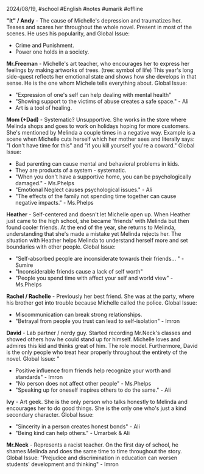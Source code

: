 2024/08/19, #school #English #notes #umarik #offline 

**"It" / Andy** - The cause of Michelle's depression and traumatizes her. Teases and scares her throughout the whole novel. Present in most of the scenes. He uses his popularity, and
Global Issue: 
- Crime and Punishment. 
- Power one holds in a society. 

**Mr.Freeman** - Michelle's art teacher, who encourages her to express her feelings by making artworks of trees. (tree: symbol of life) This year's long side-quest reflects her emotional state and shows how she develops in that sense. He is the one whom Michele tells everything about.
Global Issue: 
- "Expression of one's self can help dealing with mental health"
- "Showing support to the victims of abuse creates a safe space." - Ali
- Art is a tool of healing.

**Mom (+Dad)** - Systematic? Unsupportive. She works in the store where Melinda shops and goes to work on holidays hoping for more customers. She's mentioned by Melinda a couple times in a negative way. Example is a scene when Michelle cuts herself which her mother sees and literally says: "I don't have time for this" and "if you kill yourself you're a coward."
Global Issue: 
- Bad parenting can cause mental and behavioral problems in kids.
- They are products of a system - systematic.
- "When you don't have a supportive home, you can be psychologically damaged." - Ms.Phelps
- "Emotional Neglect causes psychological issues." - Ali
- "The effects of the family not spending time together can cause negative impacts." - Ms.Phelps

**Heather** - Self-centered and doesn't let Michelle open up. When Heather just came to the high school, she became 'friends' with Melinda but then found cooler friends. At the end of the year, she returns to Melinda, understanding that she's made a mistake yet Melinda rejects her. The situation with Heather helps Melinda to understand herself more and set boundaries with other people.
Global Issue: 
- "Self-absorbed people are inconsiderate towards their friends... " - Sumire
- "Inconsiderable friends cause a lack of self worth"
- "People you spend time with affect your self and world view" - Ms.Phelps

**Rachel / Rachelle** - Previously her best friend. She was at the party, where his brother got into trouble because Michelle called the police. 
Global Issue: 
- Miscommunication can break strong relationships.
- "Betrayal from people you trust can lead to self-isolation" - Imron

**David** - Lab partner / nerdy guy. Started recording Mr.Neck's classes and showed others how he could stand up for himself. Michelle loves and admires this kid and thinks great of him. The role model. Furthermore, David is the only people who treat hear properly throughout the entirety of the novel.
Global Issue: "
- Positive influence from friends help recognize your worth and standards" - Imron
- "No person does not affect other people" - Ms.Phelps
- "Speaking up for oneself inspires others to do the same." - Ali

**Ivy** - Art geek. She is the only person who talks honestly to Melinda and encourages her to do good things. She is the only one who's just a kind secondary character. 
Global Issue: 
- "Sincerity in a person creates honest bonds" - Ali
- "Being kind can help others." - Umarbek & Ali

**Mr.Neck** - Represents a racist teacher. On the first day of school, he shames Melinda and does the same time to time throughout the story.
Global Issue: "Prejudice and discrimination in education can worsen students' development and thinking" - Imron
